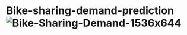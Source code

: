 # Bike-sharing-demand-prediction![Bike-Sharing-Demand-1536x644](https://user-images.githubusercontent.com/97983738/221387927-4147a7ba-15d3-4aa8-8b4a-7fe156301383.jpg)
